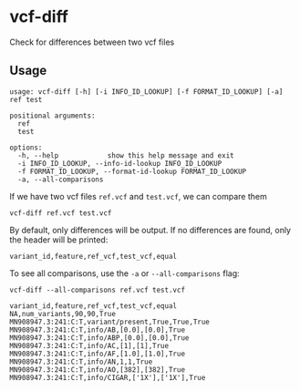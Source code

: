 # vcf-diff
Check for differences between two vcf files

## Usage
```
usage: vcf-diff [-h] [-i INFO_ID_LOOKUP] [-f FORMAT_ID_LOOKUP] [-a] ref test

positional arguments:
  ref
  test

options:
  -h, --help            show this help message and exit
  -i INFO_ID_LOOKUP, --info-id-lookup INFO_ID_LOOKUP
  -f FORMAT_ID_LOOKUP, --format-id-lookup FORMAT_ID_LOOKUP
  -a, --all-comparisons
```

If we have two vcf files `ref.vcf` and `test.vcf`, we can compare them

```
vcf-diff ref.vcf test.vcf
```

By default, only differences will be output. If no differences are found, only the header will be printed:

```
variant_id,feature,ref_vcf,test_vcf,equal
```

To see all comparisons, use the `-a` or `--all-comparisons` flag:

```
vcf-diff --all-comparisons ref.vcf test.vcf
```

```
variant_id,feature,ref_vcf,test_vcf,equal
NA,num_variants,90,90,True
MN908947.3:241:C:T,variant/present,True,True,True
MN908947.3:241:C:T,info/AB,[0.0],[0.0],True
MN908947.3:241:C:T,info/ABP,[0.0],[0.0],True
MN908947.3:241:C:T,info/AC,[1],[1],True
MN908947.3:241:C:T,info/AF,[1.0],[1.0],True
MN908947.3:241:C:T,info/AN,1,1,True
MN908947.3:241:C:T,info/AO,[382],[382],True
MN908947.3:241:C:T,info/CIGAR,['1X'],['1X'],True
```
